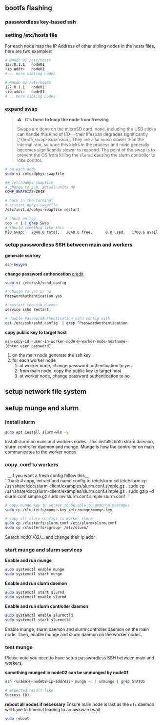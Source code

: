 ## bootfs flashing

### passwordless key-based ssh



### setting /etc/hosts file

For each node map the IP Address of other sibling nodes in the hosts files,
here are two examples:

```bash
# @node 01 /etc/hosts
127.0.1.1   node01
<ip addr>   node02
# .. more sibling nodes

# @node 02 /etc/hosts
127.0.1.1   node02
<ip addr>   node01
# .. more sibling nodes
```

### expand swap

> :warning: &nbsp; __It's there to keep the node from freezing__
> 
> Swaps are done on the microSD card, none, including the USB sticks can handle
> this kind of I/O---their lifespan degrades significantly
> [^rpi-se_swap-expansion]. They are also _much_ slower than the internal ram,
> so once this kicks in the process and node generally becomes significantly
> slower to respond. The point of the swap is to prevent the OS from killing
> the `slurmd` causing the slurm controller to lose control. 

```bash
# on each node
sudo vi /etc/dphys-swapfile 

## /etc/dphys-swapfile 
# change to 2GB, actual units MB
CONF_SWAPSIZE=2048

# back in the terminal
# restart dphys-swapfile
/etc/init.d/dphys-swapfile restart

# check on top
top -n 1 | grep Swap
# should somethig like this
MiB Swap:   2048.0 total,   2048.0 free,      0.0 used.   1700.6 avail Mem
```

### setup passwordless SSH between main and workers

__generate ssh key__
```bash
ssh-keygen
```

__change password authencation__
[credit](https://serverfault.com/a/684362)
```bash
sudo vi /etc/ssh/sshd_config

# change to yes or no
PasswordAuthentication yes

# restart the ssh daemon
service sshd restart

# double PasswordAuthentication sshd config with
cat /etc/ssh/sshd_config  | grep ^PasswordAuthentication
```

__copy public key to target host__
```bash
ssh-copy-id <user-in-worker-node>@<worker-node-hostname>
[Enter user password]
```

1. on the main node generate the ssh key
2. for each worker node
   1. at worker node, change password authentication to yes
   2. from main node, copy the public key to target host
   3. at worker node, change password authentication to no


## setup network file system


## setup munge and slurm

### install slurm

```bash
sudo apt install slurm-wlm -y
```

Install slurm on main and workers nodes. This installs both slurm daemon, slurm
controller daemon and munge. Munge is how the controller on main communicates
to the worker nodes.

### copy .conf to workers

<detail> 
<summary> &nbsp; __if you want a fresh config follow this__ </summary>
```bash
# copy, extract and name config to /etc/slurm
cd /etc/slurm
cp /usr/share/doc/slurm-client/examples/slurm.conf.simple.gz .
sudo cp /usr/share/doc/slurm-client/examples/slurm.conf.simple.gz .
sudo gzip -d slurm.conf.simple.gz 
sudo mv slurm.conf.simple slurm.conf
```
</detail>


```bash
# copy munge key to worker to be able to unmunge messages
sudo cp /clusterfs/munge.key /etc/munge/munge.key

# copy all slurm configs to worker slurm
sudo cp /clusterfs/slurm.conf /etc/slurm/slurm.conf
sudo cp /clusterfs/cgroup* /etc/slurm/

```

Search nod01/02/... and change their ip addr

### start munge and slurm services

__Enable and run munge__

```bash
sudo systemctl enable munge
sudo systemctl start munge
```
__Enable and run slurm daemon__
```bash
sudo systemctl start slurmd
sudo systemctl enable slurmd
```
__Enable and run slurm controller daemon__
```bash
sudo systemctl enable slurmctld
sudo systemctl start slurmctld
```

Enable munge, slurm daemon and slurm controller daemon on the main node.
Then, enable munge and slurm daemon on the worker nodes.

### test munge

Please note you need to have setup passwordless SSH between main and workers.

__something munged in node02 can be unmunged by node01__
```bash
ssh <uname>@<node02-ip-address> munge -n | unmunge | grep STATUS

# expected result like
Success (0)
```

__reboot all nodes if necessary__
Ensure main node is last as the `nfs` daemon will have to timeout leading to an
awkward wait
```bash
sudo reboot
```

